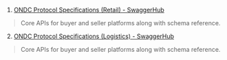 1. [ONDC Protocol Specifications (Retail) - SwaggerHub](https://app.swaggerhub.com/apis/ONDC/ONDC-Protocol-Hyperlocal/1.0.12)

> Core APIs for buyer and seller platforms along with schema reference.

2. [ONDC Protocol Specifications (Logistics) - SwaggerHub](https://app.swaggerhub.com/apis/ONDC/ONDC-Protocol-Logistics/1.0.6)

> Core APIs for buyer and seller platforms along with schema reference.
